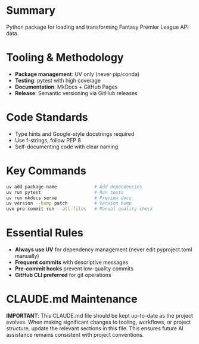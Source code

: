 # Summary
Python package for loading and transforming Fantasy Premier League API data.

# Tooling & Methodology
- **Package management**: UV only (never pip/conda)
- **Testing**: pytest with high coverage
- **Documentation**: MkDocs + GitHub Pages
- **Release**: Semantic versioning via GitHub releases

# Code Standards
- Type hints and Google-style docstrings required
- Use f-strings, follow PEP 8
- Self-documenting code with clear naming

# Key Commands
```bash
uv add package-name              # Add dependencies
uv run pytest                    # Run tests
uv run mkdocs serve              # Preview docs
uv version --bump patch          # Version bump
uvx pre-commit run --all-files   # Manual quality check
```

# Essential Rules
- **Always use UV** for dependency management (never edit pyproject.toml manually)
- **Frequent commits** with descriptive messages
- **Pre-commit hooks** prevent low-quality commits
- **GitHub CLI preferred** for git operations

# CLAUDE.md Maintenance
**IMPORTANT**: This CLAUDE.md file should be kept up-to-date as the project evolves. When making significant changes to tooling, workflows, or project structure, update the relevant sections in this file. This ensures future AI assistance remains consistent with project conventions.